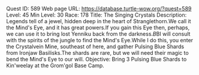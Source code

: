 Quest ID: 589
Web page URL: https://database.turtle-wow.org/?quest=589
Level: 45
Min Level: 30
Race: 178
Title: The Singing Crystals
Description: Legends tell of a jewel, hidden deep in the heart of Stranglethorn.We call it the Mind's Eye, and it has great powers.If you gain this Eye then, perhaps, we can use it to bring lost Yenniku back from the darkness.$B$BI will consult with the spirits of the jungle to find the Mind's Eye.While I do this, you enter the Crystalvein Mine, southeast of here, and gather Pulsing Blue Shards from Ironjaw Basilisks.The shards are rare, but we will need their magic to bend the Mind's Eye to our will.
Objective: Bring 3 Pulsing Blue Shards to Kin'weelay at the Grom'gol Base Camp.
